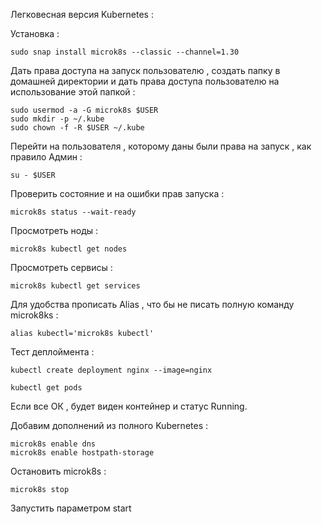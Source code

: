 Легковесная версия Kubernetes : 

Установка : 

```
sudo snap install microk8s --classic --channel=1.30
```

Дать права доступа на запуск пользователю , создать папку в домашней директории и дать права доступа пользователю на использование этой папкой :

```
sudo usermod -a -G microk8s $USER  
sudo mkdir -p ~/.kube  
sudo chown -f -R $USER ~/.kube
```

Перейти на пользователя , которому даны были права на запуск , как правило Админ :

```
su - $USER
```

Проверить состояние и на ошибки прав запуска : 

```
microk8s status --wait-ready
```

Просмотреть ноды : 
```
microk8s kubectl get nodes
```

Просмотреть сервисы :

```
microk8s kubectl get services
```

Для удобства прописать Alias , что бы не писать полную команду microk8ks : 

```
alias kubectl='microk8s kubectl'
```

Тест деплоймента :

```
kubectl create deployment nginx --image=nginx
```
```
kubectl get pods
```

Если все ОК , будет виден контейнер и статус Running. 

Добавим дополнений из полного Kubernetes : 

```
microk8s enable dns
microk8s enable hostpath-storage
```

Остановить microk8s : 

```
microk8s stop
```

Запустить параметром start 

